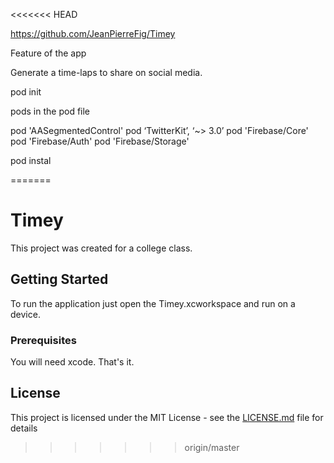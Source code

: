 <<<<<<< HEAD



https://github.com/JeanPierreFig/Timey


Feature of the app

Generate a time-laps to share on social media.

pod init

pods in the pod file 

pod 'AASegmentedControl'
  pod ‘TwitterKit’, ‘~> 3.0’
  pod 'Firebase/Core'
  pod 'Firebase/Auth'
  pod 'Firebase/Storage'

pod instal 

=======
# Timey

This project was created for a college class.

## Getting Started

To run the application just open the Timey.xcworkspace and run on a device. 

### Prerequisites

You will need xcode. That's it.

## License

This project is licensed under the MIT License - see the [LICENSE.md](LICENSE.md) file for details
>>>>>>> origin/master
